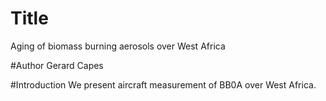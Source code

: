 # Title
Aging of biomass burning aerosols over West Africa

#Author
Gerard Capes

#Introduction
We present aircraft measurement of BB0A over West Africa.